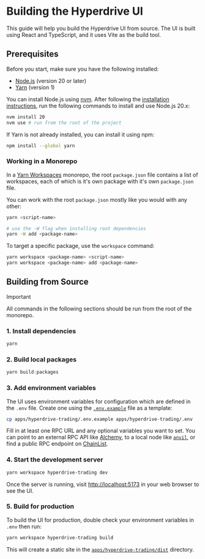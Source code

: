 # Building the Hyperdrive UI

This guide will help you build the Hyperdrive UI from source. The UI is built
using React and TypeScript, and it uses Vite as the build tool.

## Prerequisites

Before you start, make sure you have the following installed:

- [Node.js](https://nodejs.org) (version 20 or later)
- [Yarn](https://yarnpkg.com) (version 1)

You can install Node.js using [nvm](https://github.com/nvm-sh/nvm). After
following the [installation
instructions](https://github.com/nvm-sh/nvm#installing-and-updating), run the
following commands to install and use Node.js 20.x:

```sh
nvm install 20
nvm use # run from the root of the project
```

If Yarn is not already installed, you can install it using npm:

```sh
npm install --global yarn
```

### Working in a Monorepo

In a [Yarn Workspaces](https://classic.yarnpkg.com/en/docs/workspaces) monorepo,
the root `package.json` file contains a list of workspaces, each of which is
it's own package with it's own `package.json` file.

You can work with the root `package.json` mostly like you would with any other:

```sh
yarn <script-name>

# use the -W flag when installing root dependencies
yarn -W add <package-name>
```

To target a specific package, use the `workspace` command:

```sh
yarn workspace <package-name> <script-name>
yarn workspace <package-name> add <package-name>
```

## Building from Source

> [!IMPORTANT]
>
> All commands in the following sections should be run from the root of the
> monorepo.

### 1. Install dependencies

```sh
yarn
```

### 2. Build local packages

```ts
yarn build:packages
```

### 3. Add environment variables

The UI uses environment variables for configuration which are defined in the
`.env` file. Create one using the
[`.env.example`](./apps/hyperdrive-trading/.env.example) file as a template:

```sh
cp apps/hyperdrive-trading/.env.example apps/hyperdrive-trading/.env
```

Fill in at least one RPC URL and any optional variables you want to set. You can
point to an external RPC API like [Alchemy](https://www.alchemy.com/), to a
local node like [`anvil`](https://book.getfoundry.sh/anvil/), or find a public
RPC endpoint on [ChainList](https://chainlist.org/).

### 4. Start the development server

```sh
yarn workspace hyperdrive-trading dev
```

Once the server is running, visit [http://localhost:5173](http://localhost:5173)
in your web browser to see the UI.

### 5. Build for production

To build the UI for production, double check your environment variables in
`.env` then run:

```sh
yarn workspace hyperdrive-trading build
```

This will create a static site in the
[`apps/hyperdrive-trading/dist`](./apps/hyperdrive-trading/dist) directory.